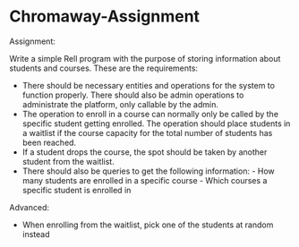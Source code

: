 # Chromaway-Assignment

Assignment:

Write a simple Rell program with the purpose of storing information about students and courses. These are the requirements:

- There should be necessary entities and operations for the system to function properly. There should also be admin operations to administrate the platform, only callable by the admin.
- The operation to enroll in a course can normally only be called by the specific student getting enrolled. The operation should place students in a waitlist if the course capacity for the total number of students has been reached.
- If a student drops the course, the spot should be taken by another student from the waitlist.
- There should also be queries to get the following information:
      - How many students are enrolled in a specific course
      - Which courses a specific student is enrolled in

Advanced:
- When enrolling from the waitlist, pick one of the students at random instead
